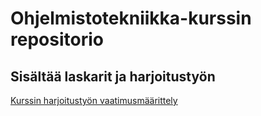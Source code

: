 # Ohjelmistotekniikka-kurssin repositorio
## Sisältää laskarit ja harjoitustyön

[Kurssin harjoitustyön vaatimusmäärittely](https://github.com/puuro-maria/ot-harjoitustyo/blob/master/dokumentointi/vaatimusmaarittely.md)



